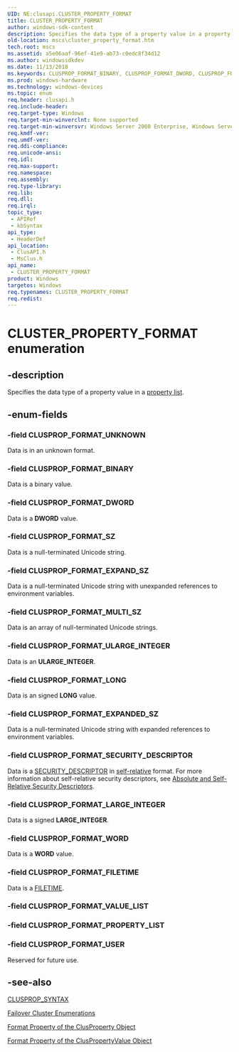 ```yaml
---
UID: NE:clusapi.CLUSTER_PROPERTY_FORMAT
title: CLUSTER_PROPERTY_FORMAT
author: windows-sdk-content
description: Specifies the data type of a property value in a property list.
old-location: mscs\cluster_property_format.htm
tech.root: mscs
ms.assetid: a5e06aaf-96ef-41e9-ab73-c0edc8f34d12
ms.author: windowssdkdev
ms.date: 11/13/2018
ms.keywords: CLUSPROP_FORMAT_BINARY, CLUSPROP_FORMAT_DWORD, CLUSPROP_FORMAT_EXPANDED_SZ, CLUSPROP_FORMAT_EXPAND_SZ, CLUSPROP_FORMAT_FILETIME, CLUSPROP_FORMAT_LARGE_INTEGER, CLUSPROP_FORMAT_LONG, CLUSPROP_FORMAT_MULTI_SZ, CLUSPROP_FORMAT_SECURITY_DESCRIPTOR, CLUSPROP_FORMAT_SZ, CLUSPROP_FORMAT_ULARGE_INTEGER, CLUSPROP_FORMAT_UNKNOWN, CLUSPROP_FORMAT_USER, CLUSPROP_FORMAT_WORD, CLUSTER_PROPERTY_FORMAT, CLUSTER_PROPERTY_FORMAT enumeration [Failover Cluster], _CLUSTER_PROPERTY_FORMAT, _CLUSTER_PROPERTY_FORMAT enumeration [Failover Cluster], clusapi/CLUSPROP_FORMAT_BINARY, clusapi/CLUSPROP_FORMAT_DWORD, clusapi/CLUSPROP_FORMAT_EXPANDED_SZ, clusapi/CLUSPROP_FORMAT_EXPAND_SZ, clusapi/CLUSPROP_FORMAT_FILETIME, clusapi/CLUSPROP_FORMAT_LARGE_INTEGER, clusapi/CLUSPROP_FORMAT_LONG, clusapi/CLUSPROP_FORMAT_MULTI_SZ, clusapi/CLUSPROP_FORMAT_SECURITY_DESCRIPTOR, clusapi/CLUSPROP_FORMAT_SZ, clusapi/CLUSPROP_FORMAT_ULARGE_INTEGER, clusapi/CLUSPROP_FORMAT_UNKNOWN, clusapi/CLUSPROP_FORMAT_USER, clusapi/CLUSPROP_FORMAT_WORD, clusapi/CLUSTER_PROPERTY_FORMAT, clusapi/_CLUSTER_PROPERTY_FORMAT, msclus/CLUSPROP_FORMAT_BINARY, msclus/CLUSPROP_FORMAT_DWORD, msclus/CLUSPROP_FORMAT_EXPANDED_SZ, msclus/CLUSPROP_FORMAT_EXPAND_SZ, msclus/CLUSPROP_FORMAT_FILETIME, msclus/CLUSPROP_FORMAT_LARGE_INTEGER, msclus/CLUSPROP_FORMAT_LONG, msclus/CLUSPROP_FORMAT_MULTI_SZ, msclus/CLUSPROP_FORMAT_SECURITY_DESCRIPTOR, msclus/CLUSPROP_FORMAT_SZ, msclus/CLUSPROP_FORMAT_ULARGE_INTEGER, msclus/CLUSPROP_FORMAT_UNKNOWN, msclus/CLUSPROP_FORMAT_USER, msclus/CLUSPROP_FORMAT_WORD, msclus/CLUSTER_PROPERTY_FORMAT, msclus/_CLUSTER_PROPERTY_FORMAT, mscs.cluster_property_format
ms.prod: windows-hardware
ms.technology: windows-devices
ms.topic: enum
req.header: clusapi.h
req.include-header: 
req.target-type: Windows
req.target-min-winverclnt: None supported
req.target-min-winversvr: Windows Server 2008 Enterprise, Windows Server 2008 Datacenter
req.kmdf-ver: 
req.umdf-ver: 
req.ddi-compliance: 
req.unicode-ansi: 
req.idl: 
req.max-support: 
req.namespace: 
req.assembly: 
req.type-library: 
req.lib: 
req.dll: 
req.irql: 
topic_type:
 - APIRef
 - kbSyntax
api_type:
 - HeaderDef
api_location:
 - ClusAPI.h
 - MsClus.h
api_name:
 - CLUSTER_PROPERTY_FORMAT
product: Windows
targetos: Windows
req.typenames: CLUSTER_PROPERTY_FORMAT
req.redist: 
---
```


# CLUSTER_PROPERTY_FORMAT enumeration


## -description


Specifies the data type of a property value in a 
    <a href="https://msdn.microsoft.com/57312b32-01cf-48e8-b61f-6095e23bb580">property list</a>.


## -enum-fields




### -field CLUSPROP_FORMAT_UNKNOWN

Data is in an unknown format.


### -field CLUSPROP_FORMAT_BINARY

Data is a binary value.


### -field CLUSPROP_FORMAT_DWORD

Data is a <b>DWORD</b> value.


### -field CLUSPROP_FORMAT_SZ

Data is a null-terminated Unicode string.


### -field CLUSPROP_FORMAT_EXPAND_SZ

Data is a null-terminated Unicode string with unexpanded references to environment variables.


### -field CLUSPROP_FORMAT_MULTI_SZ

Data is an array of null-terminated Unicode strings.


### -field CLUSPROP_FORMAT_ULARGE_INTEGER

Data is an <b>ULARGE_INTEGER</b>.


### -field CLUSPROP_FORMAT_LONG

Data is an signed <b>LONG</b> value.


### -field CLUSPROP_FORMAT_EXPANDED_SZ

Data is a null-terminated Unicode string with expanded references to environment variables.


### -field CLUSPROP_FORMAT_SECURITY_DESCRIPTOR

Data is a <a href="https://msdn.microsoft.com/en-us/library/Aa379561(v=VS.85).aspx">SECURITY_DESCRIPTOR</a> in 
          <a href="https://msdn.microsoft.com/en-us/library/ms721625(v=VS.85).aspx">self-relative</a> 
          format. For more information about self-relative security descriptors, see 
          <a href="https://msdn.microsoft.com/en-us/library/Aa374807(v=VS.85).aspx">Absolute and Self-Relative Security Descriptors</a>.


### -field CLUSPROP_FORMAT_LARGE_INTEGER

Data is a signed <b>LARGE_INTEGER</b>.


### -field CLUSPROP_FORMAT_WORD

Data is a <b>WORD</b> value.


### -field CLUSPROP_FORMAT_FILETIME

Data is a <a href="https://msdn.microsoft.com/9baf8a0e-59e3-4fbd-9616-2ec9161520d1">FILETIME</a>.


### -field CLUSPROP_FORMAT_VALUE_LIST


### -field CLUSPROP_FORMAT_PROPERTY_LIST


### -field CLUSPROP_FORMAT_USER

Reserved for future use.


## -see-also




<a href="https://msdn.microsoft.com/en-us/library/Aa368389(v=VS.85).aspx">CLUSPROP_SYNTAX</a>



<a href="https://msdn.microsoft.com/en-us/library/Bb309147(v=VS.85).aspx">Failover Cluster Enumerations</a>



<a href="https://msdn.microsoft.com/en-us/library/Aa368350(v=VS.85).aspx">Format Property of the ClusProperty Object</a>



<a href="https://msdn.microsoft.com/en-us/library/Aa368341(v=VS.85).aspx">Format Property of the ClusPropertyValue Object</a>
 

 

